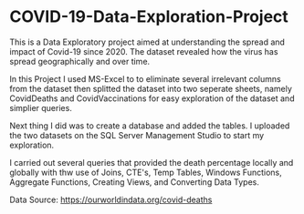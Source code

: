 # COVID-19-Data-Exploration-Project
This is a Data Exploratory project aimed at understanding the spread and impact of Covid-19 since 2020. The dataset revealed how the virus has spread geographically and over time.

In this Project I used MS-Excel to to eliminate several irrelevant columns from the dataset then splitted the dataset into two seperate sheets, namely CovidDeaths and CovidVaccinations for easy exploration of the dataset and simplier queries.

Next thing I did was to create a database and added the tables. I uploaded the two datasets on the SQL Server Management Studio to start my exploration.

I carried out several queries that provided the death percentage locally and globally with thw use of Joins, CTE's, Temp Tables, Windows Functions, Aggregate Functions, Creating Views, and Converting Data Types.


Data Source: https://ourworldindata.org/covid-deaths
